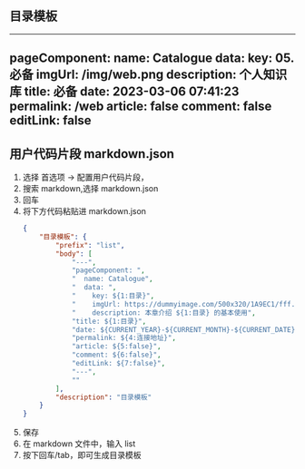 ## 目录模板

---
pageComponent: 
  name: Catalogue
  data: 
    key: 05.必备
    imgUrl: /img/web.png
    description: 个人知识库
title: 必备
date: 2023-03-06 07:41:23
permalink: /web
article: false
comment: false
editLink: false
---

## 用户代码片段 markdown.json

1. 选择 首选项 -> 配置用户代码片段，
2. 搜索 markdown,选择 markdown.json
3. 回车
4. 将下方代码粘贴进 markdown.json
    ```json
    {
        "目录模板": {
            "prefix": "list",
            "body": [
                "---",
                "pageComponent: ",
                "  name: Catalogue",
                "  data: ",
                "    key: ${1:目录}",
                "    imgUrl: https://dummyimage.com/500x320/1A9EC1/fff.png&text=${1:目录}",
                "    description: 本章介绍 ${1:目录} 的基本使用",
                "title: ${1:目录}",
                "date: ${CURRENT_YEAR}-${CURRENT_MONTH}-${CURRENT_DATE} ${CURRENT_HOUR}:${CURRENT_MINUTE}:${CURRENT_SECOND}",
                "permalink: ${4:连接地址}",
                "article: ${5:false}",
                "comment: ${6:false}",
                "editLink: ${7:false}",
                "---",
                ""
            ],
            "description": "目录模板"
        }
    }
    ```
5. 保存
6. 在 markdown 文件中，输入 list
7. 按下回车/tab，即可生成目录模板


